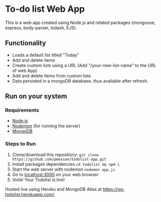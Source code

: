 # To-do list Web App

This is a web app created using Node.js and related packages (mongoose, express, body-parser, lodash, EJS).

## Functionality

* Loads a default list titled "Today"
* Add and delete items
* Create custom lists using a URL (Add "/your-new-list-name" to the URL of web App)
* Add and delete items from custom lists
* Data persisted in a mongoDB database, thus available after refresh.


## Run on your system

### Requirements
- [Node.js](https://nodejs.org/en/)
- [Nodemon](https://www.npmjs.com/package/nodemon) (for running the server)
- [MongoDB](https://docs.mongodb.com/manual/installation/)

### Steps to Run
1. Clone/download this repositiory: `git clone https://github.com/pmessan/todolist-app.git`
2. Install packages dependencies `cd todolist && npm i`
3. Start the web server with nodemon `nodemon app.js`
4. Go to [localhost:3000]() on your web browser
5. Voilà! Your Todolist is live!

Hosted live using Heroku and MongoDB Atlas at https://gg-todolist.herokuapp.com/
